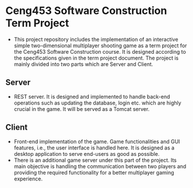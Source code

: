 # Ceng453 Software Construction Term Project
* This project repository includes the implementation of an interactive simple two-dimensional multiplayer shooting game as a term project for the Ceng453 Software Construction course. It is designed according to the specifications given in the term project document. The project is mainly divided into two parts which are Server and Client.

## Server
* REST server. It is designed and implemented to handle back-end operations such as updating the database, login etc. which are highly crucial in the game. It will be served as a Tomcat server.

## Client
* Front-end implementation of the game. Game functionalities and GUI features, i.e., the user interface is handled here. It is designed as a desktop application to serve end-users as good as possible.
* There is an additional game server under this part of the project. Its main objective is handling the communication between two players and providing the required functionality for a better multiplayer gaming experience.
